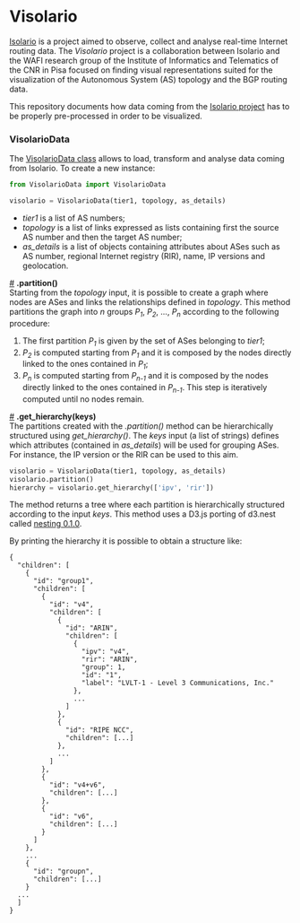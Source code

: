 # Visolario

[Isolario](http://isolario.it/) is a project aimed to observe, collect and analyse real-time Internet routing data. The _Visolario_ project is a collaboration between Isolario and the WAFI research group of the Institute of Informatics and Telematics of the CNR in Pisa focused on finding visual representations suited for the visualization of the Autonomous System (AS) topology and the BGP routing data.

This repository documents how data coming from the [Isolario project](https://isolario.it/) has to be properly pre-processed in order to be visualized.


### VisolarioData

The [VisolarioData class](VisolarioData.py) allows to load, transform and analyse data coming from Isolario. To create a new instance:
```python
from VisolarioData import VisolarioData

visolario = VisolarioData(tier1, topology, as_details)
```
- *tier1* is a list of AS numbers;
- *topology* is a list of links expressed as lists containing first the source AS number and then the target AS number;
- *as_details* is a list of objects containing attributes about ASes such as AS number, regional Internet registry (RIR), name, IP versions and geolocation.

<a name="partition" href="#partition">#</a> __.partition()__\
Starting from the _topology_ input, it is possible to create a graph where nodes are ASes and links the relationships defined in _topology_. This method partitions the graph into _n_ groups _P<sub>1</sub>_, _P<sub>2</sub>_, ..., _P<sub>n</sub>_ according to the following procedure:
1. The first partition _P<sub>1</sub>_ is given by the set of ASes belonging to _tier1_;
2. _P<sub>2</sub>_ is computed starting from _P<sub>1</sub>_ and it is composed by the nodes directly linked to the ones contained in _P<sub>1</sub>_;
3. _P<sub>n</sub>_ is computed starting from _P<sub>n-1</sub>_ and it is composed by the nodes directly linked to the ones contained in _P<sub>n-1</sub>_. This step is iteratively computed until no nodes remain.

<a name="get_hierarchy" href="#get_hierarchy">#</a> __.get_hierarchy(keys)__\
The partitions created with the _.partition()_ method can be hierarchically structured using *get_hierarchy()*. The _keys_ input (a list of strings) defines which attributes (contained in *as_details*) will be used for grouping ASes. For instance, the IP version or the RIR can be used to this aim.
```python
visolario = VisolarioData(tier1, topology, as_details)
visolario.partition()
hierarchy = visolario.get_hierarchy(['ipv', 'rir'])
```
The method returns a tree where each partition is hierarchically structured according to the input _keys_. This method uses a D3.js porting of d3.nest called [nesting 0.1.0](https://pypi.python.org/pypi/nesting/0.1.0).

By printing the hierarchy it is possible to obtain a structure like:
```
{
  "children": [
    {
      "id": "group1",
      "children": [
        {
          "id": "v4",
          "children": [
            {
              "id": "ARIN",
              "children": [
                {
                  "ipv": "v4",
                  "rir": "ARIN",
                  "group": 1,
                  "id": "1",
                  "label": "LVLT-1 - Level 3 Communications, Inc."
                },
                ...
              ]
            },
            {
              "id": "RIPE NCC",
              "children": [...]
            },
            ...
          ]
        },
        {
          "id": "v4+v6",
          "children": [...]
        },
        {
          "id": "v6",
          "children": [...]
        }
      ]
    },
    ...
    {
      "id": "groupn",
      "children": [...]
    }
  ...
  ]
}
```